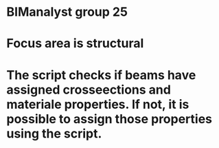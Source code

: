# BIManalyst group 25

# Focus area is structural 

# The script checks if beams have assigned crosseections and materiale properties. If not, it is possible to assign those properties using the script.




